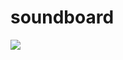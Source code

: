 # soundboard

<a href='https://travis-ci.org/alexjpaz/soundboard'>
  <img src="https://travis-ci.org/alexjpaz/soundboard.svg?branch=master">
</a>

